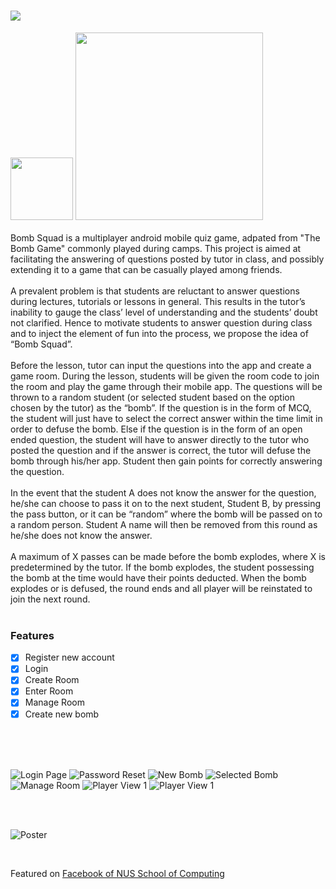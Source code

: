 # <img src="assets/images/icons/bombSquad.png">
<img src="assets/images/icons/bombIcon.png" width="100">
<a href="https://github.com/marcusngwj/CS3108B_Orbital/blob/master/assets/apk/sg.edu.nus.bombsquad_1.0.apk?raw=true"><img src="assets/images/icons/download.png" width="300"></a>
<br>
<br>
Bomb Squad is a multiplayer android mobile quiz game, adpated from "The Bomb Game" commonly played during camps. This project is aimed at facilitating the answering of questions posted by tutor in class, and possibly extending it to a game that can be casually played among friends.
<br>
<br>
A prevalent problem is that students are reluctant to answer questions during lectures, tutorials or lessons in general. This results in the tutor’s inability to gauge the class’ level of understanding and the students’ doubt not clarified. Hence to motivate students to answer question during class and to inject the element of fun into the process, we propose the idea of “Bomb Squad”. 
<br>
<br>
Before the lesson, tutor can input the questions into the app and create a game room. During the lesson, students will be given the room code to join the room and play the game through their mobile app. The questions will be thrown to a random student (or selected student based on the option chosen by the tutor) as the “bomb”. If the question is in the form of MCQ, the student will just have to select the correct answer within the time limit in order to defuse the bomb. Else if the question is in the form of an open ended question, the student will have to answer directly to the tutor who posted the question and if the answer is correct, the tutor will defuse the bomb through his/her app. Student then gain points for correctly answering the question.
<br>
<br>
In the event that the student A does not know the answer for the question, he/she can choose to pass it on to the next student, Student B, by pressing the pass button, or it can be “random” where the bomb will be passed on to a random person. Student A name will then be removed from this round as he/she does not know the answer. 
<br>
<br>
A maximum of X passes can be made before the bomb explodes, where X is predetermined by the tutor. If the bomb explodes, the student possessing the bomb at the time would have their points deducted. When the bomb explodes or is defused, the round ends and all player will be reinstated to join the next round.
<br>
<br>

### **Features**
- [x] Register new account
- [x] Login
- [x] Create Room
- [x] Enter Room
- [x] Manage Room
- [x] Create new bomb
<br>
<br>
<br>

![Login Page](assets/images/screenshots/loginPage.PNG)
![Password Reset](assets/images/screenshots/passwordReset.PNG)
![New Bomb](assets/images/screenshots/newBomb.PNG)
![Selected Bomb](assets/images/screenshots/selectedBomb.PNG)
![Manage Room](assets/images/screenshots/manageRoom.PNG)
![Player View 1](assets/images/screenshots/playerView1.PNG)
![Player View 1](assets/images/screenshots/playerView2.PNG)

<br>
<br>

![Poster](assets/images/others/poster.png)

<br>

Featured on [Facebook of NUS School of Computing](https://www.facebook.com/nusschoolofcomputing/videos/10154495108133885/)
